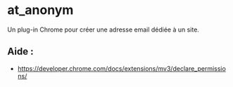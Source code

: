 # at_anonym

Un plug-in Chrome pour créer une adresse email dédiée à un site.

## Aide :

- https://developer.chrome.com/docs/extensions/mv3/declare_permissions/
